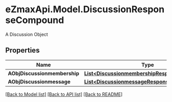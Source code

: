 # eZmaxApi.Model.DiscussionResponseCompound
A Discussion Object

## Properties

Name | Type | Description | Notes
------------ | ------------- | ------------- | -------------
**AObjDiscussionmembership** | [**List&lt;DiscussionmembershipResponseCompound&gt;**](DiscussionmembershipResponseCompound.md) |  | 
**AObjDiscussionmessage** | [**List&lt;DiscussionmessageResponseCompound&gt;**](DiscussionmessageResponseCompound.md) |  | 

[[Back to Model list]](../README.md#documentation-for-models) [[Back to API list]](../README.md#documentation-for-api-endpoints) [[Back to README]](../README.md)


